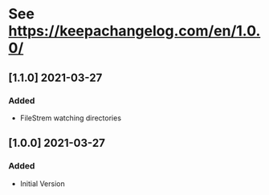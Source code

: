 # See https://keepachangelog.com/en/1.0.0/

## [1.1.0] 2021-03-27
### Added
- FileStrem watching directories

## [1.0.0] 2021-03-27
### Added
- Initial Version
